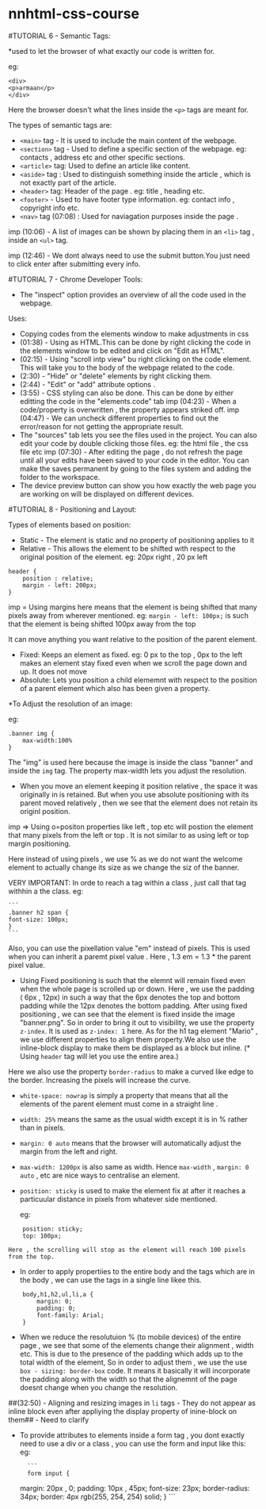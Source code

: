 # nnhtml-css-course
#TUTORIAL 6 - Semantic Tags:

*used to let the browser of what exactly our code is written for.

eg:

 ```
<div>
<p>armaan</p>
</div>
```

Here the browser doesn't what the lines inside the ```<p>``` tags are meant for.

The types of semantic tags are:

* ```<main>``` tag - It is used to include the main content of the webpage.
* ```<section>``` tag - Used to define a specific section of the webpage.
	eg: contacts , address  etc and other specific sections.
* ```<article>``` tag: Used to define an article like content.
* ```<aside>``` tag : Used to distinguish something inside the article , which is not exactly part of the article.
* ```<header>``` tag: Header of the page .
	eg: title , heading etc.
* ```<footer>``` - Used to have footer type information. 
	eg: contact info , copyright info etc.
* ```<nav>``` tag (07:08) : Used for naviagation purposes inside the page .

imp (10:06) - A list of images can be shown by placing them in an ```<li>``` tag , inside an ```<ul>``` tag. 

imp (12:46) - We dont always need to use the submit button.You just need to click enter after submitting every info.


#TUTORIAL 7 - Chrome Developer Tools:


* The "inspect" option provides an overview of all the code used in the webpage.

Uses:

* Copying codes from the elements window to make adjustments in css
* (01:38) - Using as HTML.This can be done by right clicking the code in the elements window to be edited and click on "Edit as HTML".
* (02:15) - Using "scroll intp view" bu right clicking on the code element. This will take you to the body of the webpage related to the code.
* (2:30) - "Hide" or "delete" elements by right clicking them.
* (2:44) - "Edit" or "add" attribute options .
* (3:55) - CSS styling can also be done. This can be done by either editting the code in the "elements.code" tab
imp (04:23) - When a code/property is overwritten , the property appears striked off.
imp (04:47) - We can uncheck different properties to find out the error/reason for not getting the appropriate result.
* The "sources" tab lets you see the files used in the project. You can also edit your code by double clicking those files.
	eg: the html file , the css file etc
imp (07:30) - After editing the page , do not refresh the page until all your edits have been saved to your code in the editor.
      You can make the saves permanent by going to the files system and adding the folder to the workspace.
* The device preview button can show you how exactly the web page you are working on will be displayed on different devices.


#TUTORIAL 8 - Positioning and Layout:

Types of elements based on position:

* Static - The element is static and no property of positioning applies to it
* Relative - This allows the element to be shifted with respect to the original position of the element.
	eg: 20px right , 20 px left 
```
header {
	position : relative;
	margin - left: 200px;
}
```
imp = Using margins here means that the element is being shifted that many pixels away from wherever mentioned.
	eg: ```margin - left: 100px;``` is such that the element is being shifted 100px away from the top

It can move anything you want relative to the position of the parent element.

* Fixed: Keeps an element as fixed.
	eg: 0 px to the top , 0px to the left makes an element stay fixed even when we scroll the page down and up. It does not move
* Absolute: Lets you position a child elememnt with respect to the position of a parent element which also has been given a property.


*To Adjust the resolution of an image:

eg:

```
.banner img {
	max-width:100%          
}
```
The "img" is used here because the image is inside the class "banner" and inside the ```img``` tag.
The property max-width lets you adjust the resolution.
* When you move an element keeping it position relative , the space it was originally in is retained. But when you use absolute 
positioning with its parent moved relatively , then we see that the element does not retain its originl position.

imp => Using o=positon properties like left , top etc will postion the element that many pixels from the left or top . 
It is not similar to 
as using left or top margin positioning.

Here instead of using pixels , we use % as we do not want the welcome element to actually change its size as we change the siz of 
the banner. 

 
VERY IMPORTANT: 
In orde to reach a tag within a class , just call that tag withhin a the class.
	eg:
	
	```
	.banner h2 span {
	font-size: 100px;
	}
	```
	
Also, you can use the pixellation value "em" instead of pixels. 
This is used when you can inherit a paremt pixel value . Here , 1.3 em = 1.3  * the parent pixel value.



* Using Fixed positioning is such that the elemnt will remain fixed even when the whole page is scrolled up or down.
 Here  , we use the padding ( 6px , 12px) in such a way that the 6px denotes the top and bottom padding while the 12px denotes the
bottom padding. 
After using fixed positioning , we can see that the element is fixed inside the image  "banner.png". So in order to bring it out to visibility, 
we use the property ```z-index```. It is used as ```z-index: 1``` here.
As for the h1 tag element "Mario" , we use different properties to align them property.We also use the inline-block display to make
them be displayed  as a block but inline.
(* Using ```header``` tag will let you use the entire area.)

Here we also use the property ```border-radius``` to make a curved like edge to the border. Increasing the pixels will increase 
the curve.

* ```white-space: nowrap``` is simply a property that means that all the elements of the parent element must come in a straight line .
* ```width: 25%``` means the same as the usual width except it is in % rather than in pixels.
* ```margin: 0 auto``` means that the browser will automatically adjust the margin from the left and right.
* ```max-width: 1200px``` is also same as width.
Hence ```max-width``` , ```margin: 0 auto``` , etc are nice ways to centralise an element.
* ```position: sticky``` is used to make the element fix at after it reaches a particuular distance in pixels from whatever side mentioned.

	eg:
```
	position: sticky;
	top: 100px;
```
	Here , the scrolling will stop as the element will reach 100 pixels from the top.

* In order to apply propertiies to the entire body and the tags which are in the body , we can use the tags in a single line likee this.

```
	body,h1,h2,ul,li,a {
    	margin: 0;
    	padding: 0;
    	font-family: Arial;
	}
```
* When we reduce the resolutuion % (to mobile devices) of the entire page , we see that some of the elements change their alignment , width etc. 
This is due to the presence of the padding which adds up to the total width of the element, So in order
to adjust them , we use the use ```box - sizing: border-box``` code. It means it basically it will incorporate the padding along with 
the width so that the alignemnt of the page doesnt change when you change the resolution.

##(32:50) - Aligning and resizing images in ```li``` tags - 
They do not appear as inline block even after appliying the display property of inine-block on them## - Need to clarify


* To provide attributes to elements inside a form tag , you dont exactly need to use a div or a class , you can use the form 
and input like this:
	eg:
	
	
		```
		form input {
    margin: 20px , 0;
    padding: 10px , 45px;
    font-size: 23px;
    border-radius: 34px;
    border: 4px rgb(255, 254, 254) solid;
}
		```
